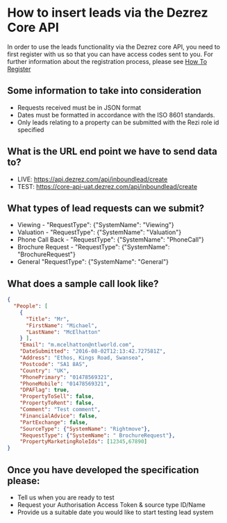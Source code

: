 # How to insert leads via the Dezrez Core API

In order to use the leads functionality via the Dezrez core API, you need to first register with us so that you can have access codes sent to you.
For further information about the registration process, please see [How To Register](https://github.com/dezrez/DezrezCoreAPI/blob/master/HowToRegister.md)

## Some information to take into consideration
* Requests received must be in JSON format
* Dates must be formatted in accordance with the ISO 8601 standards.
* Only leads relating to a property can be submitted with the Rezi role id specified

## What is the URL end point we have to send data to?
* LIVE: https://api.dezrez.com/api/inboundlead/create
* TEST: https://core-api-uat.dezrez.com/api/inboundlead/create

## What types of lead requests can we submit?
* Viewing -	"RequestType": {"SystemName": "Viewing"}  
* Valuation - "RequestType": {"SystemName": "Valuation"}
* Phone Call Back - "RequestType": {"SystemName": "PhoneCall"} 
* Brochure Request - "RequestType": {"SystemName": "BrochureRequest"} 
* General	"RequestType": {"SystemName": "General"}

## What does a sample call look like?
```json
{ 
  "People": [ 
    { 
      "Title": "Mr", 
      "FirstName": "Michael", 
      "LastName": "McElhatton" 
    } ], 
    "Email": "m.mcelhatton@ntlworld.com", 
    "DateSubmitted": "2016-08-02T12:13:42.727581Z", 
    "Address": "Ethos, Kings Road, Swansea", 
    "Postcode": "SA1 8AS", 
    "Country": "UK", 
    "PhonePrimary": "01478569321", 
    "PhoneMobile": "01478569321", 
    "DPAFlag": true, 
    "PropertyToSell": false, 
    "PropertyToRent": false, 
    "Comment": "Test comment", 
    "FinancialAdvice": false, 
    "PartExchange": false, 
    "SourceType": {"SystemName": "Rightmove"}, 
    "RequestType": {"SystemName": " BrochureRequest"}, 
    "PropertyMarketingRoleIds": [12345,67890]
}
```

## Once you have developed the specification please:
* Tell us when you are ready to test
* Request your Authorisation Access Token & source type ID/Name
* Provide us a suitable date you would like to start testing lead system
